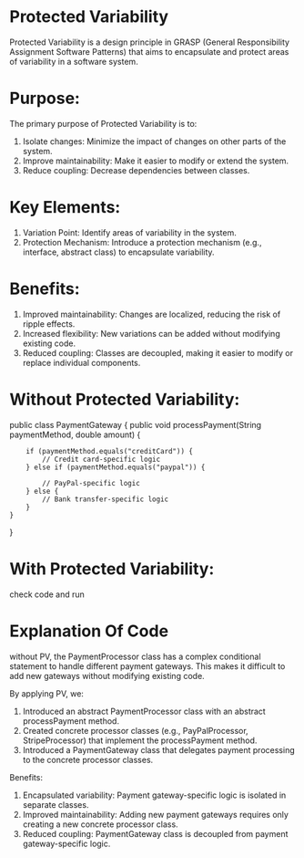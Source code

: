 # Protected Variability
Protected Variability is a design principle in GRASP (General Responsibility Assignment Software Patterns) that aims to encapsulate and protect areas of variability in a software system.


# Purpose: 
The primary purpose of Protected Variability is to:


1. Isolate changes: Minimize the impact of changes on other parts of the system.
2. Improve maintainability: Make it easier to modify or extend the system.
3. Reduce coupling: Decrease dependencies between classes.

# Key Elements:


1. Variation Point: Identify areas of variability in the system.
2. Protection Mechanism: Introduce a protection mechanism (e.g., interface, abstract class) to encapsulate variability.


# Benefits:


1. Improved maintainability: Changes are localized, reducing the risk of ripple effects.
2. Increased flexibility: New variations can be added without modifying existing code.
3. Reduced coupling: Classes are decoupled, making it easier to modify or replace individual components.

# Without Protected Variability:



public class PaymentGateway {
    public void processPayment(String paymentMethod, double amount) {
    
        if (paymentMethod.equals("creditCard")) {
            // Credit card-specific logic
        } else if (paymentMethod.equals("paypal")) {
        
            // PayPal-specific logic
        } else {
            // Bank transfer-specific logic
        }
    }
}



# With Protected Variability:
check code and run
# Explanation Of Code

without PV, the PaymentProcessor class has a complex conditional statement to handle different payment gateways. This makes it difficult to add new gateways without modifying existing code.


 By applying PV, we:


1. Introduced an abstract PaymentProcessor class with an abstract processPayment method.
2. Created concrete processor classes (e.g., PayPalProcessor, StripeProcessor) that implement the processPayment method.
3. Introduced a PaymentGateway class that delegates payment processing to the concrete processor classes.

 Benefits:


1. Encapsulated variability: Payment gateway-specific logic is isolated in separate classes.
2. Improved maintainability: Adding new payment gateways requires only creating a new concrete processor class.
3. Reduced coupling: PaymentGateway class is decoupled from payment gateway-specific logic.




